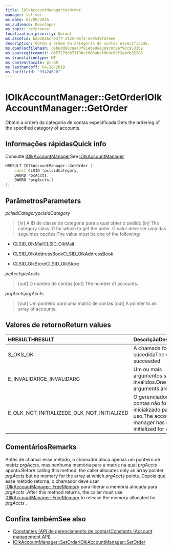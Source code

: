 ```yaml
---
title: IOlkAccountManagerGetOrder
manager: soliver
ms.date: 03/09/2015
ms.audience: Developer
ms.topic: reference
localization_priority: Normal
ms.assetid: bd22026c-e4f7-2f25-0ef2-5d9539fd7eee
description: Obtém a ordem da categoria de contas especificada.
ms.openlocfilehash: 3eb6dd96caa43f81eba86a389c938ef90c9533b2
ms.sourcegitcommit: 8657170d071f9bcf680aba50b9c07f2a4fb82283
ms.translationtype: MT
ms.contentlocale: pt-BR
ms.lasthandoff: 04/28/2019
ms.locfileid: "33424620"
---
```

# <a name="iolkaccountmanagergetorder"></a><span data-ttu-id="c7457-103">IOlkAccountManager::GetOrder</span><span class="sxs-lookup"><span data-stu-id="c7457-103">IOlkAccountManager::GetOrder</span></span>

<span data-ttu-id="c7457-104">Obtém a ordem da categoria de contas especificada.</span><span class="sxs-lookup"><span data-stu-id="c7457-104">Gets the ordering of the specified category of accounts.</span></span>
  
## <a name="quick-info"></a><span data-ttu-id="c7457-105">Informações rápidas</span><span class="sxs-lookup"><span data-stu-id="c7457-105">Quick info</span></span>

<span data-ttu-id="c7457-106">Consulte [IOlkAccountManager](iolkaccountmanager.md)</span><span class="sxs-lookup"><span data-stu-id="c7457-106">See [IOlkAccountManager](iolkaccountmanager.md)</span></span>
  
```cpp
HRESULT IOlkAccountManager::GetOrder (  
    const CLSID *pclsidCategory, 
    DWORD *pcAccts, 
    DWORD *prgAccts[] 
); 
```

## <a name="parameters"></a><span data-ttu-id="c7457-107">Parâmetros</span><span class="sxs-lookup"><span data-stu-id="c7457-107">Parameters</span></span>

<span data-ttu-id="c7457-108">_pclsidCategory_</span><span class="sxs-lookup"><span data-stu-id="c7457-108">_pclsidCategory_</span></span>
  
> <span data-ttu-id="c7457-109">[in] A ID de classe de categoria para a qual obter o pedido.</span><span class="sxs-lookup"><span data-stu-id="c7457-109">[in] The category class ID for which to get the order.</span></span> <span data-ttu-id="c7457-110">O valor deve ser uma das seguintes opções:</span><span class="sxs-lookup"><span data-stu-id="c7457-110">The value must be one of the following:</span></span>
    
   - <span data-ttu-id="c7457-111">CLSID_OlkMail</span><span class="sxs-lookup"><span data-stu-id="c7457-111">CLSID_OlkMail</span></span>
    
   - <span data-ttu-id="c7457-112">CLSID_OlkAddressBook</span><span class="sxs-lookup"><span data-stu-id="c7457-112">CLSID_OlkAddressBook</span></span>
    
   - <span data-ttu-id="c7457-113">CLSID_OlkStore</span><span class="sxs-lookup"><span data-stu-id="c7457-113">CLSID_OlkStore</span></span>
    
<span data-ttu-id="c7457-114">_pcAccts_</span><span class="sxs-lookup"><span data-stu-id="c7457-114">_pcAccts_</span></span>
  
>  <span data-ttu-id="c7457-115">[out] O número de contas.</span><span class="sxs-lookup"><span data-stu-id="c7457-115">[out] The number of accounts.</span></span> 
    
<span data-ttu-id="c7457-116">_prgAccts_</span><span class="sxs-lookup"><span data-stu-id="c7457-116">_prgAccts_</span></span>
  
> <span data-ttu-id="c7457-117">[out] Um ponteiro para uma matriz de contas.</span><span class="sxs-lookup"><span data-stu-id="c7457-117">[out] A pointer to an array of accounts.</span></span>
    
## <a name="return-values"></a><span data-ttu-id="c7457-118">Valores de retorno</span><span class="sxs-lookup"><span data-stu-id="c7457-118">Return values</span></span>

|<span data-ttu-id="c7457-119">**HRESULT**</span><span class="sxs-lookup"><span data-stu-id="c7457-119">**HRESULT**</span></span>|<span data-ttu-id="c7457-120">**Descrição**</span><span class="sxs-lookup"><span data-stu-id="c7457-120">**Description**</span></span>|
|:-----|:-----|
|<span data-ttu-id="c7457-121">S_OK</span><span class="sxs-lookup"><span data-stu-id="c7457-121">S_OK</span></span>  <br/> |<span data-ttu-id="c7457-122">A chamada foi bem-sucedida</span><span class="sxs-lookup"><span data-stu-id="c7457-122">The call succeeded</span></span>  <br/> |
|<span data-ttu-id="c7457-123">E_INVALIDARG</span><span class="sxs-lookup"><span data-stu-id="c7457-123">E_INVALIDARG</span></span>  <br/> |<span data-ttu-id="c7457-124">Um ou mais argumentos são inválidos.</span><span class="sxs-lookup"><span data-stu-id="c7457-124">One or more arguments are invalid.</span></span>  <br/> |
|<span data-ttu-id="c7457-125">E_OLK_NOT_INITIALIZED</span><span class="sxs-lookup"><span data-stu-id="c7457-125">E_OLK_NOT_INITIALIZED</span></span>  <br/> |<span data-ttu-id="c7457-126">O gerenciador de contas não foi inicializado para uso.</span><span class="sxs-lookup"><span data-stu-id="c7457-126">The account manager has not been initialized for use.</span></span>  <br/> |
   
## <a name="remarks"></a><span data-ttu-id="c7457-127">Comentários</span><span class="sxs-lookup"><span data-stu-id="c7457-127">Remarks</span></span>

<span data-ttu-id="c7457-128">Antes de chamar esse método, o chamador aloca apenas um ponteiro de matriz  *prgAccts,*  mas nenhuma memória para a matriz na qual  *prgAccts*  aponta.</span><span class="sxs-lookup"><span data-stu-id="c7457-128">Before calling this method, the caller allocates only an array pointer  *prgAccts*  but no memory for the array at which  *prgAccts*  points.</span></span> <span data-ttu-id="c7457-129">Depois que esse método retorna, o chamador deve usar [IOlkAccountManager::FreeMemory](iolkaccountmanager-freememory.md) para liberar a memória alocada para  *prgAccts*  .</span><span class="sxs-lookup"><span data-stu-id="c7457-129">After this method returns, the caller must use [IOlkAccountManager::FreeMemory](iolkaccountmanager-freememory.md) to release the memory allocated for  *prgAccts*  .</span></span> 
  
## <a name="see-also"></a><span data-ttu-id="c7457-130">Confira também</span><span class="sxs-lookup"><span data-stu-id="c7457-130">See also</span></span>

- [<span data-ttu-id="c7457-131">Constantes (API de gerenciamento de contas)</span><span class="sxs-lookup"><span data-stu-id="c7457-131">Constants (Account management API)</span></span>](constants-account-management-api.md)  
- [<span data-ttu-id="c7457-132">IOlkAccountManager::SetOrder</span><span class="sxs-lookup"><span data-stu-id="c7457-132">IOlkAccountManager::SetOrder</span></span>](iolkaccountmanager-setorder.md)

